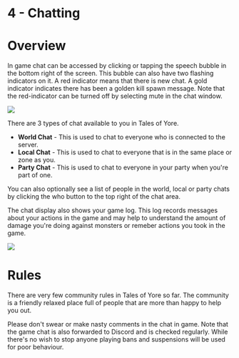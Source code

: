 # 4 - Chatting
# Overview
In game chat can be accessed by clicking or tapping the speech bubble in the bottom right of the screen. This bubble can also have two flashing indicators on it. A red indicator means that there is new chat. A gold indicator indicates there has been a golden kill spawn message. Note that the red-indicator can be turned off by selecting mute in the chat window.

![]({{DOC_PATH}}a1888ec6ddfd3710494e61bf4573e7d3.png)

There are 3 types of chat available to you in Tales of Yore.

* **World Chat** - This is used to chat to everyone who is connected to the server. 
* **Local Chat** - This is used to chat to everyone that is in the same place or zone as you. 
* **Party Chat** - This is used to chat to everyone in your party when you're part of one.

You can also optionally see a list of people in the world, local or party chats by clicking the who button to the top right of the chat area.

The chat display also shows your game log. This log records messages about your actions in the game and may help to understand the amount of damage you're doing against monsters or remeber actions you took in the game.

![]({{DOC_PATH}}de4a03f47e848fcde12ea42e7a76cf27.png)
# Rules
There are very few community rules in Tales of Yore so far. The community is a friendly relaxed place full of people that are more than happy to help you out. 

Please don't swear or make nasty comments in the chat in game. Note that the game chat is also forwarded to Discord and is checked regularly. While there's no wish to stop anyone playing bans and suspensions will be used for poor behaviour. 

